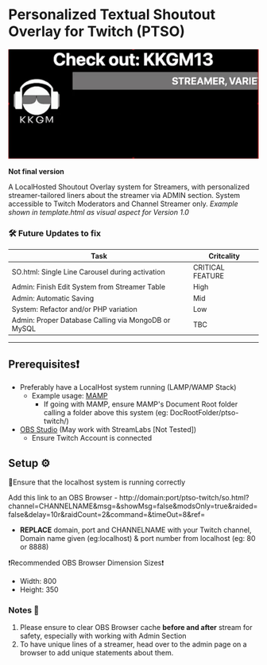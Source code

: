 # Personalized Textual Shoutout Overlay for Twitch (PTSO)

![PTSO Twitch (Alpha V0.3)](ptso-twitch-alphaV0.3.gif)

**Not final version**

A LocalHosted Shoutout Overlay system for Streamers, with personalized streamer-tailored liners about the streamer via ADMIN section. System accessible to Twitch Moderators and Channel Streamer only. *Example shown in template.html as visual aspect for Version 1.0*

### 🛠️ Future Updates to fix
|Task| Critcality |
|------|-------|
|SO.html: Single Line Carousel during activation| CRITICAL FEATURE | 
|Admin: Finish Edit System from Streamer Table| High |
|Admin: Automatic Saving|Mid|
|System: Refactor and/or PHP variation|Low|
|Admin: Proper Database Calling via MongoDB or MySQL|TBC|

-----
## Prerequisites❗
- Preferably have a LocalHost system running (LAMP/WAMP Stack)
    - Example usage: [MAMP](https://www.mamp.info/)
        - If going with MAMP, ensure MAMP's Document Root folder calling a folder above this system (eg: DocRootFolder/ptso-twitch/)
- [OBS Studio](https://obsproject.com) (May work with StreamLabs [Not Tested])
    - Ensure Twitch Account is connected

## Setup ⚙️
🚨Ensure that the localhost system is running correctly

Add this link to an OBS Browser - http://domain:port/ptso-twitch/so.html?channel=CHANNELNAME&msg=&showMsg=false&modsOnly=true&raided=false&delay=10r&raidCount=2&command=&timeOut=8&ref=

- **REPLACE** domain, port and CHANNELNAME with your Twitch channel, Domain name given (eg:localhost) & port number from localhost (eg: 80 or 8888)

❗Recommended OBS Browser Dimension Sizes❗
- Width: 800
- Height: 350

### Notes 📝
1) Please ensure to clear OBS Browser cache **before and after** stream for safety, especially with working with Admin Section
2) To have unique lines of a streamer, head over to the admin page on a browser to add unique statements about them.